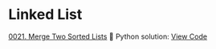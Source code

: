 # Linked List

[0021. Merge Two Sorted Lists](https://leetcode.com/problems/merge-two-sorted-lists/)
🐍 Python solution: [View Code](../Problems/0021.merge-two-sorted-lists/0021.merge-two-sorted-lists.py)
